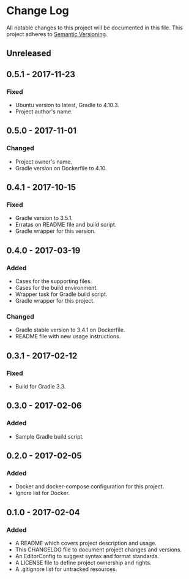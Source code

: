 # Change Log

All notable changes to this project will be documented in this file. This
project adheres to [Semantic Versioning](http://semver.org).

## Unreleased

## 0.5.1 - 2017-11-23

### Fixed

  - Ubuntu version to latest, Gradle to 4.10.3.
  - Project author's name.

## 0.5.0 - 2017-11-01

### Changed

  - Project owner's name.
  - Gradle version on Dockerfile to 4.10.

## 0.4.1 - 2017-10-15

### Fixed

  - Gradle version to 3.5.1.
  - Erratas on README file and build script.
  - Gradle wrapper for this version.

## 0.4.0 - 2017-03-19

### Added

  - Cases for the supporting files.
  - Cases for the build environment.
  - Wrapper task for Gradle build script.
  - Gradle wrapper for this project.

### Changed

  - Gradle stable version to 3.4.1 on Dockerfile.
  - README file with new usage instructions.

## 0.3.1 - 2017-02-12

### Fixed

  - Build for Gradle 3.3.

## 0.3.0 - 2017-02-06

### Added

  - Sample Gradle build script.

## 0.2.0 - 2017-02-05

### Added

  - Docker and docker-compose configuration for this project.
  - Ignore list for Docker.

## 0.1.0 - 2017-02-04

### Added

  - A README which covers project description and usage.
  - This CHANGELOG file to document project changes and versions.
  - An EditorConfig to suggest syntax and format standards.
  - A LICENSE file to define project ownership and rights.
  - A .gitignore list for untracked resources.
